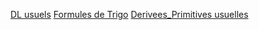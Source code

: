 [DL usuels](DL%20usuels.md)
[Formules de Trigo](Formules%20de%20Trigo.md)
[Derivees_Primitives usuelles](Derivees_Primitives%20usuelles.md)
